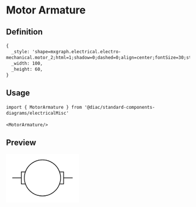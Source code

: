 # Motor Armature

## Definition

```
{
  _style: 'shape=mxgraph.electrical.electro-mechanical.motor_2;html=1;shadow=0;dashed=0;align=center;fontSize=30;strokeWidth=1;',
  _width: 100,
  _height: 60,
}
```

## Usage

```
import { MotorArmature } from '@diac/standard-components-diagrams/electricalMisc'

<MotorArmature/>
```

## Preview

<img src="./motor-armature.png" width="200"/>
